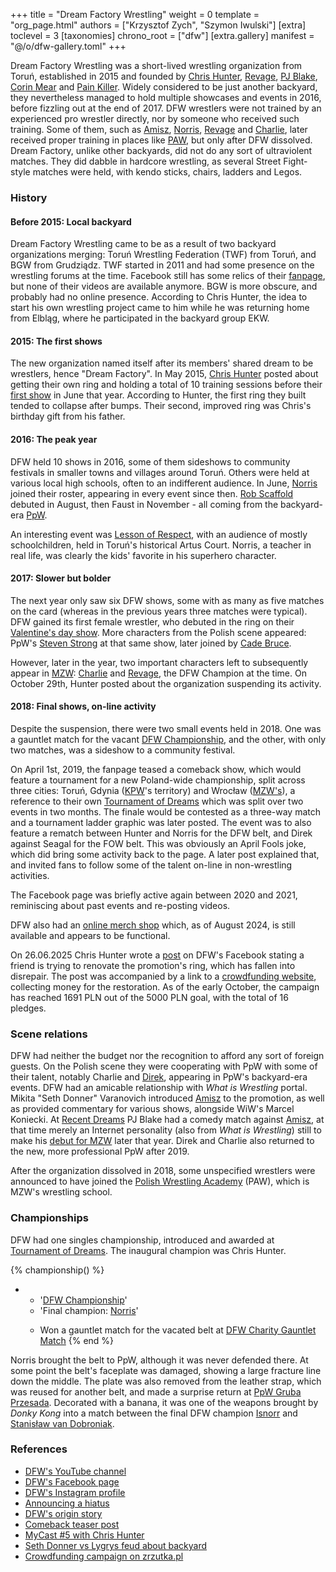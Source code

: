 +++
title = "Dream Factory Wrestling"
weight = 0
template = "org_page.html"
authors = ["Krzysztof Zych", "Szymon Iwulski"]
[extra]
toclevel = 3
[taxonomies]
chrono_root = ["dfw"]
[extra.gallery]
manifest = "@/o/dfw-gallery.toml"
+++

Dream Factory Wrestling was a short-lived wrestling organization from Toruń, established in 2015 and founded by [Chris Hunter](@/w/chris-hunter.md), [Revage](@/w/rafael-kid.md), [PJ Blake](@/w/pj-blake.md), [Corin Mear](@/w/corin-mear.md) and [Pain Killer](@/w/pain-killer.md).
Widely considered to be just another backyard, they nevertheless managed to hold multiple showcases and events in 2016, before fizzling out at the end of 2017.
DFW wrestlers were not trained by an experienced pro wrestler directly, nor by someone who received such training. Some of them, such as [Amisz](@/w/axel-fox.md), [Norris](@/w/isnorr.md), [Revage](@/w/rafael-kid.md) and [Charlie](@/w/madman-charlie.md), later received proper training in places like [PAW](@/o/paw.md), but only after DFW dissolved.
Dream Factory, unlike other backyards, did not do any sort of ultraviolent matches. They did dabble in hardcore wrestling, as several Street Fight-style matches were held, with kendo sticks, chairs, ladders and Legos.

### History

#### Before 2015: Local backyard

Dream Factory Wrestling came to be as a result of two backyard organizations merging: Toruń Wrestling Federation (TWF) from Toruń, and BGW from Grudziądz. TWF started in 2011 and had some presence on the wrestling forums at the time. Facebook still has some relics of their [fanpage](https://www.facebook.com/TorunWrestlingFederation/), but none of their videos are available anymore. BGW is more obscure, and probably had no online presence. According to Chris Hunter, the idea to start his own wrestling project came to him while he was returning home from Elbląg, where he participated in the backyard group EKW.

#### 2015: The first shows

The new organization named itself after its members' shared dream to be wrestlers, hence "Dream Factory". In May 2015, [Chris Hunter](@/w/chris-hunter.md) posted about getting their own ring and holding a total of 10 training sessions before their [first show](@/e/dfw/2015-06-20-dfw-showcase.md) in June that year. According to Hunter, the first ring they built tended to collapse after bumps. Their second, improved ring was Chris's birthday gift from his father.

#### 2016: The peak year

DFW held 10 shows in 2016, some of them sideshows to community festivals in smaller towns and villages around Toruń. Others were held at various local high schools, often to an indifferent audience. In June, [Norris](@/w/isnorr.md) joined their roster, appearing in every event since then. [Rob Scaffold](@/w/rob-scaffold.md) debuted in August, then Faust in November - all coming from the backyard-era [PpW](@/o/ppw.md).

An interesting event was [Lesson of Respect](@/e/dfw/2016-10-29-dfw-lesson-of-respect.md), with an audience of mostly schoolchildren, held in Toruń's historical Artus Court. Norris, a teacher in real life, was clearly the kids' favorite in his superhero character.

#### 2017: Slower but bolder

The next year only saw six DFW shows, some with as many as five matches on the card (whereas in the previous years three matches were typical). DFW gained its first female wrestler, who debuted in the ring on their [Valentine's day show](@/e/dfw/2017-02-14-dfw-love-hurts-wrestling-even-more.md). More characters from the Polish scene appeared: PpW's [Steven Strong](@/w/biesiad.md) at that same show, later joined by [Cade Bruce](@/w/mister-z.md).

However, later in the year, two important characters left to subsequently appear in [MZW](@/o/mzw.md): [Charlie](@/w/madman-charlie.md) and [Revage](@/w/rafael-kid.md), the DFW Champion at the time. On October 29th, Hunter posted about the organization suspending its activity.

#### 2018: Final shows, on-line activity

Despite the suspension, there were two small events held in 2018. One was a gauntlet match for the vacant [DFW Championship](@/c/dfw-championship.md), and the other, with only two matches, was a sideshow to a community festival.

On April 1st, 2019, the fanpage teased a comeback show, which would feature a tournament for a new Poland-wide championship, split across three cities: Toruń, Gdynia ([KPW](@/o/kpw.md)'s territory) and Wrocław ([MZW's](@/o/mzw.md)), a reference to their own [Tournament of Dreams](@/e/dfw/2016-06-11-dfw-tournament-of-dreams-1.md) which was split over two events in two months.
The finale would be contested as a three-way match and a tournament ladder graphic was later posted.
The event was to also feature a rematch between Hunter and Norris for the DFW belt, and Direk against Seagal for the FOW belt.
This was obviously an April Fools joke, which did bring some activity back to the page. A later post explained that, and invited fans to follow some of the talent on-line in non-wrestling activities.

The Facebook page was briefly active again between 2020 and 2021, reminiscing about past events and re-posting videos.

DFW also had an [online merch shop](https://dreamfactorywrestling.cupsell.pl/) which, as of August 2024, is still available and appears to be functional.

On 26.06.2025 Chris Hunter wrote a [post][zrzutka-fb] on DFW's Facebook stating a friend is trying to renovate the promotion's ring, which has fallen into disrepair. The post was accompanied by a link to a [crowdfunding website][zrzutka-pl], collecting money for the restoration. As of the early October, the campaign has reached 1691&nbsp;PLN out of the 5000&nbsp;PLN goal, with the total of 16 pledges.

### Scene relations

DFW had neither the budget nor the recognition to afford any sort of foreign guests. On the Polish scene they were cooperating with PpW with some of their talent, notably Charlie and [Direk](@/w/direk.md), appearing in PpW's backyard-era events. 
DFW had an amicable relationship with _What is Wrestling_ portal. Mikita "Seth Donner" Varanovich introduced [Amisz](@/w/axel-fox.md) to the promotion, as well as provided commentary for various shows, alongside WiW's Marcel Koniecki. At [Recent Dreams](@/e/dfw/2017-04-23-dfw-recent-dreams.md) PJ Blake had a comedy match against [Amisz](@/w/axel-fox.md), at that time merely an Internet personality (also from _What is Wrestling_) still to make his [debut for MZW](@/e/mzw/2017-12-02-mzw-freak-show.md) later that year. Direk and Charlie also returned to the new, more professional PpW after 2019.

After the organization dissolved in 2018, some unspecified wrestlers were announced to have joined the [Polish Wrestling Academy](@/o/paw.md) (PAW), which is MZW's wrestling school.

### Championships

DFW had one singles championship, introduced and awarded at [Tournament of Dreams](@/e/dfw/2016-08-20-dfw-tournament-of-dreams-2.md). The inaugural champion was Chris Hunter.

{% championship() %}
- - '[DFW Championship](@/c/dfw-championship.md)'
  - 'Final champion: [Norris](@/w/isnorr.md)'
  - >
    Won a gauntlet match for the vacated belt at [DFW Charity Gauntlet Match](@/e/dfw/2018-03-08-dfw-charity-gauntlet-match.md)
{% end %}

Norris brought the belt to PpW, although it was never defended there. At some point the belt's faceplate was damaged, showing a large fracture line down the middle. The plate was also removed from the leather strap, which was reused for another belt, and made a surprise return at [PpW Gruba Przesada](@/e/ppw/2025-01-25-ppw-gruba-przesada.md). Decorated with a banana, it was one of the weapons brought by _Donky Kong_ into a match between the final DFW champion [Isnorr](@/w/isnorr.md) and [Stanisław van Dobroniak](@/w/stanislaw-van-dobroniak.md).

### References

* [DFW's YouTube channel](https://www.youtube.com/@DreamFactoryWrestling)
* [DFW's Facebook page](https://www.facebook.com/DreamFactoryWrestling)
* [DFW's Instagram profile](https://www.instagram.com/dreamfactorywrestling/)
* [Announcing a hiatus](https://www.facebook.com/DreamFactoryWrestling/posts/pfbid0bEfHU1jhbDvawiWF6M9XooNe39iazhUa3Qp9Nv8fF1HrZc42kY65SzNpK5XnvW87l)
* [DFW's origin story](https://www.facebook.com/DreamFactoryWrestling/posts/pfbid02Xx66SNTuzYY6a8pNH5D9pR1SoXTNrXXs9ikn5ZddsENcHat1CYdFCTf7avSKq94Sl)
* [Comeback teaser post](https://www.facebook.com/DreamFactoryWrestling/posts/pfbid02zjPFW9hY2sMeQ39DGDJC2MQNtXHm1nApALJQNBs6T5EzPLM1VZaSSYxBe7TKBRr9l)
* [MyCast #5 with Chris Hunter](https://www.youtube.com/watch?v=PNifwMjQZWE)
* [Seth Donner vs Lygrys feud about backyard](https://www.wrestlefans.pl/forum/viewtopic.php?t=46017&p=424631)
* [Crowdfunding campaign on zrzutka.pl][zrzutka-pl]

[zrzutka-fb]: https://www.facebook.com/DreamFactoryWrestling/posts/pfbid02Kmkkkrr1ap2qSwMicVHr8N5nw4SgMPPnXzCgV34wRvct5k79ceXXvzVzsU1SKwvRl
[zrzutka-pl]: https://zrzutka.pl/tjh3ex
